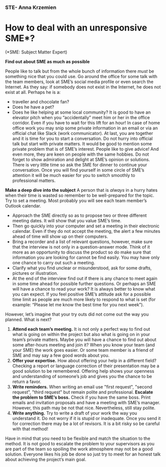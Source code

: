 ### STE- Anna Krzemien
 

# How to deal with an unresponsive SME*?
(*SME: Subject Matter Expert)

**Find out about SME as much as possible** 

People like to talk but from the whole bunch of information there *must* be something nice that you could use. Go around the office for some talk with the team members, look at SME’s social media profile or even search the Internet. As they say: if somebody does not exist in the Internet, he does not exist at all. Perhaps he is a:
- traveller and chocolate fan? 
- Does he have a pet? 
- Does he like helping at some local community? 
It is good to have an elevator pitch when you “accidentally” meet him or her in the office corridor. Even if you have to wait for this lift for an hour! In case of home office work you may snip some private information in an email or via an official chat like Slack (work communicator). At last, you are together and it is time for you to start a conversation. Do not hurry into official talk but start with private matters. It would be good to mention some private problem that is of SME’s interest. People like to give advice! And even more, they are keen on people with the same hobbies. Do not forget to  show admiration and delight at SME’s opinion or solutions. There is very little time so ask the SME for dinner to continue your conversation. Once you will find yourself in some circle of SME’s attention it will be much easier for you to switch smoothly to professional matters. 

**Make a deep dive into the subject**
A person that is *always* in a hurry hates when their time is wasted so remember to be well-prepared for the topic. Try to set a meeting. Most probably you will see each team member’s Outlook calendar. 
- Approach  the SME directly so as to propose two or three different meeting dates. It will show that you value SME’s time. 
- Then go quickly into your computer and set a meeting in their electronic calendar. Even if they do not accept the meeting, the alert a few minutes ahead of time will show up on their computers. 
- Bring a recorder and a list of relevant questions, however, make sure that the interview is not only in a question-answer mode.  Think of it more as an opportunity to discuss the product so do make sure that information you are looking for cannot be find easily. You may have only one chance to carry out such a meeting. 
- Clarify what you find unclear or misunderstood, ask for some  drafts, pictures or  illustration.  
- At the end of the interview find out if there is any chance to meet again in some time ahead for possible further questions. Or perhaps an SME will have a chance to read your work? It is always better to know what you can expect. If you feel positive SME’s attitude ask for a possible time limit as people are much more likely to respond to what is set (for example: “Please let me know the best time for you next week”). 

However, let’s imagine that your try outs did not come out the way you planned. What is next? 

1.  **Attend each team’s meeting.** It is not only a perfect way to find out what is going on within the project but also what is going on in your team’s private matters. Maybe you will have a chance to find out about some after-hours meeting and join it? When you know your team (and your SME) the work goes easier. Or some team member is a friend of SME and may say a few good words about you. 
2. **Offer your expertise.** How about offering your help in a different field?  Checking a report or language correction of their presentation may be a good solution to be remembered. Offering help shows your openness and understanding of someone’s job and gives you the chance to be return a favor.
3. **Write reminders.** When writing an email use "first request", "second request", "third request" but remain polite and professional. 
**Escalate the problem to SME’s boss.** Check if you have the same boss. Print emails and invitation proposals and have a meeting with SME’s manager. However, this path may be not that nice. Nevertheless, still stay polite. 
4. **Write anything.**  Try to write a draft of your work the way you understand it. Do not worry if it is stupid or inadequate. Once you send it for correction there may be a lot of revisors. It is a bit risky so be careful with that method! 
   
Have in mind that you need to be flexible and match the situation to the method. It is not good to escalate the problem to your supervisors as you are part of the team so spoiling the work atmosphere may not be a good solution. Everyone likes his job be done so just try to meet for an honest talk about achieving the project’s main goal. 



